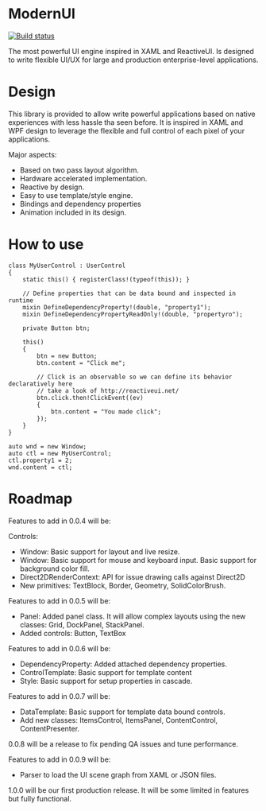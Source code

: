 ModernUI
========

[![Build status](https://ci.appveyor.com/api/projects/status/xwtq3jpfa1la0fnv?svg=true)](https://ci.appveyor.com/project/jairov4/modernui)

The most powerful UI engine inspired in XAML and ReactiveUI. 
Is designed to write flexible UI/UX for large and production enterprise-level applications.

Design
======

This library is provided to allow write powerful applications based on native experiences with less hassle tha seen before.
It is inspired in XAML and WPF design to leverage the flexible and full control of each pixel of your applications.

Major aspects:

- Based on two pass layout algorithm.
- Hardware accelerated implementation.
- Reactive by design.
- Easy to use template/style engine.
- Bindings and dependency properties
- Animation included in its design.

How to use
==========

    class MyUserControl : UserControl
    {
    	static this() { registerClass!(typeof(this)); }

        // Define properties that can be data bound and inspected in runtime
        mixin DefineDependencyProperty!(double, "property1");
        mixin DefineDependencyPropertyReadOnly!(double, "propertyro");

        private Button btn;

        this()
        {
            btn = new Button;
            btn.content = "Click me";

            // Click is an observable so we can define its behavior declaratively here
            // take a look of http://reactiveui.net/
            btn.click.then!ClickEvent((ev) 
            {
                btn.content = "You made click";
            });
        }
    }

    auto wnd = new Window;
    auto ctl = new MyUserControl;
    ctl.property1 = 2;
    wnd.content = ctl;

Roadmap
=======

Features to add in 0.0.4 will be:

Controls:
- Window: Basic support for layout and live resize. 
- Window: Basic support for mouse and keyboard input. Basic support for background color fill.
- Direct2DRenderContext: API for issue drawing calls against Direct2D
- New primitives: TextBlock, Border, Geometry, SolidColorBrush.

Features to add in 0.0.5 will be:

- Panel: Added panel class. It will allow complex layouts using the new classes: Grid, DockPanel, StackPanel.
- Added controls: Button, TextBox

Features to add in 0.0.6 will be:

- DependencyProperty: Added attached dependency properties.
- ControlTemplate: Basic support for template content
- Style: Basic support for setup properties in cascade.

Features to add in 0.0.7 will be:

- DataTemplate: Basic support for template data bound controls.
- Add new classes: ItemsControl, ItemsPanel, ContentControl, ContentPresenter.

0.0.8 will be a release to fix pending QA issues and tune performance.

Features to add in 0.0.9 will be:

- Parser to load the UI scene graph from XAML or JSON files.

1.0.0 will be our first production release. It will be some limited in features but fully functional.